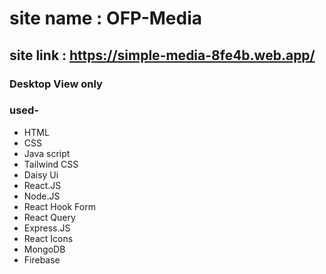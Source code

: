 # site name : OFP-Media 
## site link : https://simple-media-8fe4b.web.app/ 

### Desktop View only

### used- 
- HTML 
- CSS 
- Java script 
- Tailwind CSS 
- Daisy Ui 
- React.JS 
- Node.JS 
- React Hook Form 
- React Query 
- Express.JS 
- React Icons 
- MongoDB 
- Firebase